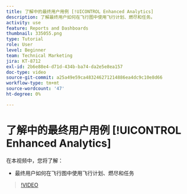 ```yaml
---
title: 了解中的最终用户用例 [!UICONTROL Enhanced Analytics]
description: 了解最终用户如何在飞行图中使用飞行计划、燃尽和任务。
activity: use
feature: Reports and Dashboards
thumbnail: 335055.png
type: Tutorial
role: User
level: Beginner
team: Technical Marketing
jira: KT-8712
exl-id: 2b6e88e4-d71d-434b-ba74-da2e5e8ea157
doc-type: video
source-git-commit: a25a49e59ca483246271214886ea4dc9c10e8d66
workflow-type: tm+mt
source-wordcount: '47'
ht-degree: 0%

---
```


# 了解中的最终用户用例 [!UICONTROL Enhanced Analytics]

在本视频中，您将了解：

* 最终用户如何在飞行图中使用飞行计划、燃尽和任务

>[!VIDEO](https://video.tv.adobe.com/v/335055/?quality=12&learn=on)

